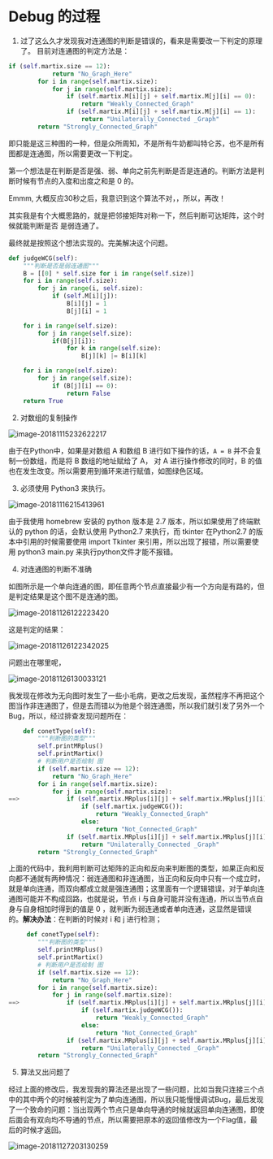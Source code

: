 
# Debug 的过程
1. 过了这么久才发现我对连通图的判断是错误的，看来是需要改一下判定的原理了。
目前对连通图的判定方法是：
```python 
if (self.martix.size == 12):
            return "No_Graph_Here"
        for i in range(self.martix.size):
            for j in range(self.martix.size):
                if (self.martix.M[i][j] + self.martix.M[j][i] == 0):
                    return "Weakly_Connected_Graph"
                if (self.martix.M[i][j] + self.martix.M[j][i] == 1):
                    return "Unilaterally_Connected _Graph"
        return "Strongly_Connected_Graph"
```
即只能是这三种图的一种，但是众所周知，不是所有牛奶都叫特仑苏，也不是所有图都是连通图，所以需要更改一下判定。

第一个想法是在判断是否是强、弱、单向之前先判断是否是连通的。判断方法是判断时候有节点的入度和出度之和是 0 的。

Emmm, 大概反应30秒之后，我意识到这个算法不对，，所以，再改！

其实我是有个大概思路的，就是把邻接矩阵对称一下，然后判断可达矩阵，这个时候就能判断是否 是弱连通了。

最终就是按照这个想法实现的。完美解决这个问题。

```python
def judgeWCG(self):
    """判断是否是弱连通图"""
    B = [[0] * self.size for i in range(self.size)]
    for i in range(self.size):
        for j in range(i, self.size):
            if (self.M[i][j]):
                B[i][j] = 1
                B[j][i] = 1

    for i in range(self.size):
        for j in range(self.size):
            if(B[j][i]):
                for k in range(self.size):
                    B[j][k] |= B[i][k]

    for i in range(self.size):
        for j in range(self.size):
            if (B[j][i] == 0):
                return False
    return True
```



2. 对数组的复制操作

![image-20181115232622217](assets/image-20181115232622217-2295582.png)

由于在Python中，如果是对数组 A 和数组 B 进行如下操作的话，`A = B` 并不会复制一份数组，而是将 B 数组的地址赋给了 A， 对 A 进行操作修改的同时，B 的值也在发生改变。所以需要用到循环来进行赋值，如图绿色区域。

3. 必须使用 Python3 来执行。

![image-20181116215413961](assets/image-20181116215413961-2376453.png)

由于我使用 homebrew 安装的 python 版本是 2.7 版本，所以如果使用了终端默认的 python 的话，会默认使用 Python2.7 来执行，而 tkinter 在Python2.7 的版本中引用的时候需要使用 import Tkinter 来引用，所以出现了报错，所以需要使用 python3 main.py 来执行python文件才能不报错。

4. 对连通图的判断不准确

如图所示是一个单向连通的图，即任意两个节点直接最少有一个方向是有路的，但是判定结果是这个图不是连通的图。

![image-20181126122223420](assets/image-20181126122223420-3206143.png)

这是判定的结果：

![image-20181126122342025](assets/image-20181126122342025-3206222.png)

问题出在哪里呢，

![image-20181126130033121](assets/image-20181126130033121-3208433.png)

我发现在修改为无向图时发生了一些小毛病，更改之后发现，虽然程序不再把这个图当作非连通图了，但是去而错以为他是个弱连通图，所以我们就引发了另外一个Bug，所以，经过排查发现问题所在：

```python 
    def conetType(self):
        """判断图的类型"""
        self.printMRplus()
        self.printMartix()
        # 判断用户是否绘制 图
        if (self.martix.size == 12):
            return "No_Graph_Here"
        for i in range(self.martix.size):
            for j in range(self.martix.size):
==>             if (self.martix.MRplus[i][j] + self.martix.MRplus[j][i] == 0):
                    if (self.martix.judgeWCG()):
                        return "Weakly_Connected_Graph"
                    else:
                        return "Not_Connected_Graph"
                if (self.martix.MRplus[i][j] + self.martix.MRplus[j][i] == 1):
                    return "Unilaterally_Connected _Graph"
        return "Strongly_Connected_Graph"
```

上面的代码中，我利用判断可达矩阵的正向和反向来判断图的类型，如果正向和反向都不通就有两种情况：弱连通图和非连通图，当正向和反向中只有一个成立时，就是单向连通，而双向都成立就是强连通图；这里面有一个逻辑错误，对于单向连通图可能并不构成回路，也就是说，节点 i 与自身可能并没有连通，所以当节点自身与自身相加时得到的值是 0 ，就判断为弱连通或者单向连通，这显然是错误的。**解决办法**：在判断的时候对 i 和 j 进行检测；

```python 
     def conetType(self):
        """判断图的类型"""
        self.printMRplus()
        self.printMartix()
        # 判断用户是否绘制 图
        if (self.martix.size == 12):
            return "No_Graph_Here"
        for i in range(self.martix.size):
            for j in range(self.martix.size):
==>             if (self.martix.MRplus[i][j] + self.martix.MRplus[j][i] == 0 and i != j):
                    if (self.martix.judgeWCG()):
                        return "Weakly_Connected_Graph"
                    else:
                        return "Not_Connected_Graph"
                if (self.martix.MRplus[i][j] + self.martix.MRplus[j][i] == 1):
                    return "Unilaterally_Connected _Graph"
        return "Strongly_Connected_Graph"
```

5. 算法又出问题了

经过上面的修改后，我发现我的算法还是出现了一些问题，比如当我只连接三个点中的其中两个的时候被判定为了单向连通图，所以我只能慢慢调试Bug，最后发现了一个致命的问题：当出现两个节点只是单向导通的时候就返回单向连通图，即使后面会有双向均不导通的节点，所以需要把原本的返回值修改为一个Flag值，最后的时候才返回。

![image-20181127203130259](assets/image-20181127203130259-3321890.png)

